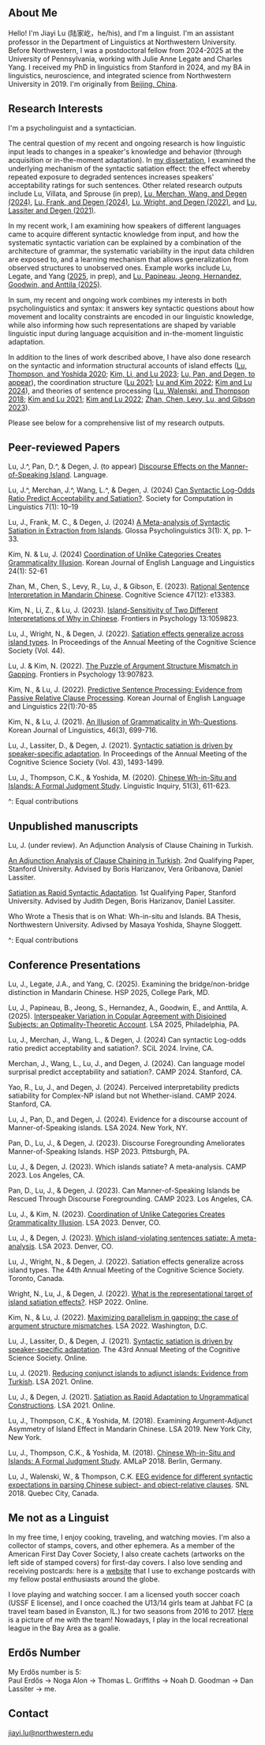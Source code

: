 ## About Me

Hello! I'm Jiayi Lu (陆家屹，he/his), and I'm a linguist. I'm an assistant professor in the Department of Linguistics at Northwestern University. Before Northwestern, I was a postdoctoral fellow from 2024-2025 at the University of Pennsylvania, working with Julie Anne Legate and Charles Yang. I received my PhD in linguistics from Stanford in 2024, and my BA in linguistics, neuroscience, and integrated science from Northwestern University in 2019. I'm originally from [Beijing, China](https://www.google.com/maps/@39.9108518,116.3857858,18.51z?entry=ttu).

## Research Interests

I'm a psycholinguist and a syntactician.

The central question of my recent and ongoing research is how linguistic input leads to changes in a speaker's knowledge and behavior (through acquisition or in-the-moment adaptation). In [my dissertation](https://www.researchgate.net/publication/381157061_Linguistic_Adaptation_to_Unacceptable_Sentences), I examined the underlying mechanism of the syntactic satiation effect: the effect whereby repeated exposure to degraded sentences increases speakers' acceptability ratings for such sentences. Other related research outputs include Lu, Villata, and Sprouse (in prep), [Lu, Merchan, Wang, and Degen (2024)](https://openpublishing.library.umass.edu/scil/article/id/2125/), [Lu, Frank, and Degen (2024)](https://escholarship.org/uc/item/33t7f9s4), [Lu, Wright, and Degen (2022)](https://github.com/lu-jiayi/homepage/raw/master/cogsci_submission_camera_ready%20(1).pdf), and [Lu, Lassiter and Degen (2021)](https://github.com/lu-jiayi/homepage/raw/master/cogsci21a-sub2245-cam-i9.pdf). 

In my recent work, I am examining how speakers of different languages came to acquire different syntactic knowledge from input, and how the systematic syntactic variation can be explained by a combination of the architecture of grammar, the systematic variability in the input data children are exposed to, and a learning mechanism that allows generalization from observed structures to unobserved ones. Example works include Lu, Legate, and Yang ([2025](https://github.com/lu-jiayi/homepage/raw/master/bridge_abstract.pdf), in prep), and [Lu, Papineau, Jeong, Hernandez, Goodwin, and Anttila (2025)](https://docs.google.com/presentation/d/11JCjNFmrYNREM1NsAZlAOC1NWXfQvVLw5T58ZmTLJp8/edit?usp=sharing). 

In sum, my recent and ongoing work combines my interests in both psycholinguistics and syntax: it answers key syntactic questions about how movement and locality constraints are encoded in our linguistic knowledge, while also informing how such representations are shaped by variable linguistic input during language acquisition and in-the-moment linguistic adaptation.

In addition to the lines of work described above, I have also done research on the syntactic and information structural accounts of island effects ([Lu, Thompson, and Yoshida 2020](https://doi.org/10.1162/ling_a_00343); [Kim, Li, and Lu 2023](https://www.frontiersin.org/articles/10.3389/fpsyg.2022.1059823/full); [Lu, Pan, and Degen, to appear](https://ling.auf.net/lingbuzz/008431)), the coordination structure ([Lu 2021](https://drive.google.com/file/d/161Gf1ljyE4PlvMR395RzCXI8l_nvTzZZ/view?usp=sharing); [Lu and Kim 2022](https://www.frontiersin.org/articles/10.3389/fpsyg.2022.907823/full); [Kim and Lu 2024](http://journal.kasell.or.kr/xml/39312/39312.pdf)), and theories of sentence processing ([Lu, Walenski, and Thompson 2018](https://github.com/lu-jiayi/Jiayi-Lu/blob/master/final-Chinese-Sentence-Processing_SNL2018_JL_MW_CT-V2-25lkw4h.pdf); [Kim and Lu 2021](https://www.kci.go.kr/kciportal/landing/article.kci?arti_id=ART002760375); [Kim and Lu 2022](https://www.kci.go.kr/kciportal/landing/article.kci?arti_id=ART002812645); [Zhan, Chen, Levy, Lu, and Gibson 2023](https://doi.org/10.1111/cogs.13383)). 

Please see below for a comprehensive list of my research outputs. 

## Peer-reviewed Papers
Lu, J.^, Pan, D.^, & Degen, J. (to appear) [Discourse Effects on the Manner-of-Speaking Island](https://ling.auf.net/lingbuzz/008431). Language.

Lu, J.^, Merchan, J.^, Wang, L.^, & Degen, J. (2024) [Can Syntactic Log-Odds Ratio Predict Acceptability and Satiation?](https://openpublishing.library.umass.edu/scil/article/id/2125/). Society for Computation in Linguistics 7(1): 10–19

Lu, J., Frank, M. C., & Degen, J. (2024) [A Meta-analysis of Syntactic Satiation in Extraction from Islands](https://escholarship.org/uc/item/33t7f9s4). Glossa Psycholinguistics 3(1): X, pp. 1–33. 

Kim, N. & Lu, J. (2024) [Coordination of Unlike Categories Creates Grammaticality Illusion](http://journal.kasell.or.kr/xml/39312/39312.pdf). Korean Journal of English Language and Linguistics 24(1): 52-61

Zhan, M., Chen, S., Levy, R., Lu, J., & Gibson, E. (2023). [Rational Sentence Interpretation in Mandarin Chinese](https://doi.org/10.1111/cogs.13383). Cognitive Science 47(12): e13383.

Kim, N., Li, Z., & Lu, J. (2023). [Island-Sensitivity of Two Different Interpretations of Why in Chinese](https://www.frontiersin.org/articles/10.3389/fpsyg.2022.1059823/full). Frontiers in Psychology 13:1059823.

Lu, J., Wright, N., & Degen, J. (2022). [Satiation effects generalize across island types](https://github.com/lu-jiayi/homepage/raw/master/cogsci_submission_camera_ready%20(1).pdf). In Proceedings of the Annual Meeting of the Cognitive Science Society (Vol. 44).

Lu, J. & Kim, N. (2022). [The Puzzle of Argument Structure Mismatch in Gapping](https://www.frontiersin.org/articles/10.3389/fpsyg.2022.907823/full). Frontiers in Psychology 13:907823. 

Kim, N., & Lu, J. (2022). [Predictive Sentence Processing: Evidence from Passive Relative Clause Processing](https://www.kci.go.kr/kciportal/landing/article.kci?arti_id=ART002812645). Korean Journal of English Language and Linguistics 22(1):70-85

Kim, N., & Lu, J. (2021). [An Illusion of Grammaticality in Wh-Questions](https://www.kci.go.kr/kciportal/landing/article.kci?arti_id=ART002760375). Korean Journal of Linguistics, 46(3), 699-716.

Lu, J., Lassiter, D., & Degen, J. (2021). [Syntactic satiation is driven by speaker-specific adaptation](https://github.com/lu-jiayi/homepage/raw/master/cogsci21a-sub2245-cam-i9.pdf). In Proceedings of the Annual Meeting of the Cognitive Science Society (Vol. 43), 1493-1499.

Lu, J., Thompson, C.K., & Yoshida, M. (2020). [Chinese Wh-in-Situ and Islands: A Formal Judgment Study](https://doi.org/10.1162/ling_a_00343). Linguistic Inquiry, 51(3), 611-623.

^: Equal contributions

## Unpublished manuscripts

Lu, J. (under review). An Adjunction Analysis of Clause Chaining in Turkish. 

[An Adjunction Analysis of Clause Chaining in Turkish](https://drive.google.com/file/d/161Gf1ljyE4PlvMR395RzCXI8l_nvTzZZ/view?usp=sharing). 2nd Qualifying Paper, Stanford University. Advised by Boris Harizanov, Vera Gribanova, Daniel Lassiter.

[Satiation as Rapid Syntactic Adaptation](https://drive.google.com/file/d/12MjqBQAQ8i1vr74vrn0e3w5hBTAUN7K4/view?usp=sharing). 1st Qualifying Paper, Stanford University. Advised by Judith Degen, Boris Harizanov, Daniel Lassiter.

Who Wrote a Thesis that is on What: Wh-in-situ and Islands. BA Thesis, Northwestern University. Adivsed by Masaya Yoshida, Shayne Sloggett. 

^: Equal contributions

## Conference Presentations

Lu, J., Legate, J.A., and Yang, C. (2025). Examining the bridge/non-bridge distinction in Mandarin Chinese. HSP 2025, College Park, MD.  

Lu, J., Papineau, B., Jeong, S., Hernandez, A., Goodwin, E., and Anttila, A. (2025). [Interspeaker Variation in Copular Agreement with Disjoined Subjects: an Optimality-Theoretic Account](https://docs.google.com/presentation/d/11JCjNFmrYNREM1NsAZlAOC1NWXfQvVLw5T58ZmTLJp8/edit?usp=sharing). LSA 2025, Philadelphia, PA.

Lu, J., Merchan, J., Wang, L., & Degen, J. (2024) Can syntactic Log-odds ratio predict acceptability and satiation?. SCiL 2024. Irvine, CA.

Merchan, J., Wang, L., Lu, J., and Degen, J. (2024). Can language model surprisal predict acceptability and satiation?. CAMP 2024. Stanford, CA.

Yao, R., Lu, J., and Degen, J. (2024). Perceived interpretability predicts satiability for Complex-NP island but not Whether-island. CAMP 2024. Stanford, CA.

Lu, J., Pan, D., and Degen, J. (2024). Evidence for a discourse account of Manner-of-Speaking islands. LSA 2024. New York, NY.

Pan, D., Lu, J., & Degen, J. (2023). Discourse Foregrounding Ameliorates Manner-of-Speaking Islands. HSP 2023. Pittsburgh, PA.

Lu, J., & Degen, J. (2023). Which islands satiate? A meta-analysis. CAMP 2023. Los Angeles, CA. 

Pan, D., Lu, J., & Degen, J. (2023). Can Manner-of-Speaking Islands be Rescued Through Discourse Foregrounding. CAMP 2023. Los Angeles, CA.

Lu, J., & Kim, N. (2023). [Coordination of Unlike Categories Creates Grammaticality Illusion](https://github.com/lu-jiayi/homepage/raw/master/LSA2023_coord_poster.pdf). LSA 2023. Denver, CO. 

Lu, J., & Degen, J. (2023). [Which island-violating sentences satiate: A meta-analysis](https://stanford.box.com/s/xhjwoxsyq1was7revdg9g7ppwzlo1xso). LSA 2023. Denver, CO.

Lu, J., Wright, N., & Degen, J. (2022). Satiation effects generalize across island types. The 44th Annual Meeting of the Cognitive Science Society. Toronto, Canada.

Wright, N., Lu, J., & Degen, J. (2022). [What is the representational target of island satiation effects?](https://virtual.oxfordabstracts.com/#/event/public/2562/submission/164). HSP 2022. Online. 

Kim, N., & Lu, J. (2022). [Maximizing parallelism in gapping: the case of argument structure mismatches](https://github.com/lu-jiayi/homepage/blob/master/lsa2022_poster.pdf). LSA 2022. Washington, D.C.

Lu, J., Lassiter, D., & Degen, J. (2021). [Syntactic satiation is driven by speaker-specific adaptation](https://github.com/lu-jiayi/homepage/raw/master/cogsci21a-sub2245-cam-i9.pdf). The 43rd Annual Meeting of the Cognitive Science Society. Online.

Lu, J. (2021). [Reducing conjunct islands to adjunct islands: Evidence from Turkish](https://stanford.box.com/s/2ze12u2bgpv2sne91bfolgwaf0w7ef6k). LSA 2021. Online.

Lu, J., & Degen, J. (2021). [Satiation as Rapid Adaptation to Ungrammatical Constructions](https://stanford.box.com/s/oqkk1qief6eootsxdu3y2t5z9497bm5t). LSA 2021. Online. 

Lu, J., Thompson, C.K., & Yoshida, M. (2018). Examining Argument-Adjunct Asymmetry of Island Effect in Mandarin Chinese. LSA 2019. New York City, New York.

Lu, J., Thompson, C.K., & Yoshida, M. (2018). [Chinese Wh-in-Situ and Islands: A Formal Judgment Study](https://cpb-us-e1.wpmucdn.com/sites.northwestern.edu/dist/8/1599/files/2017/01/AMLaP2018-v1-1v3qtms.pdf). AMLaP 2018. Berlin, Germany.

Lu, J., Walenski, W., & Thompson, C.K. [EEG evidence for different syntactic expectations in parsing Chinese subject- and object-relative clauses](https://github.com/lu-jiayi/Jiayi-Lu/blob/master/final-Chinese-Sentence-Processing_SNL2018_JL_MW_CT-V2-25lkw4h.pdf). SNL 2018. Quebec City, Canada.

## Me not as a Linguist
In my free time, I enjoy cooking, traveling, and watching movies. I'm also a collector of stamps, covers, and other ephemera. As a member of the American First Day Cover Society, I also create cachets (artworks on the left side of stamped covers) for first-day covers. I also love sending and receiving postcards: here is a [website](https://www.postcrossing.com/) that I use to exchange postcards with my fellow postal enthusiasts around the globe.    

I love playing and watching soccer. I am a licensed youth soccer coach (USSF E license), and I once coached the U13/14 girls team at Jahbat FC (a travel team based in Evanston, IL.) for two seasons from 2016 to 2017. [Here](https://github.com/lu-jiayi/homepage/raw/master/unnamed.jpg) is a picture of me with the team! Nowadays, I play in the local recreational league in the Bay Area as a goalie. 

## Erdős Number
My Erdős number is 5: 	
Paul Erdős -> Noga Alon -> Thomas L. Griffiths -> Noah D. Goodman -> Dan Lassiter -> me.

## Contact

jiayi.lu@northwestern.edu
